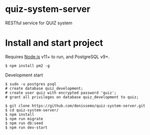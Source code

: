 # quiz-system-server
RESTful service for QUIZ system

# Install and start project

Requires [Node.js](https://nodejs.org/) v11+ to run, and PostgreSQL v9+.

```
$ npm install pm2 -g
```
Development start
```
$ sudo -u postgres psql
# create database quiz_development;
# create user quiz with encrypted password 'quiz';
# grant all privileges on database quiz_development to quiz;
```

```
$ git clone https://github.com/denissemo/quiz-system-server.git
$ cd quiz-system-server/
$ npm install
$ npm run migrate
$ npm run db:seed
$ npm run dev-start
```
